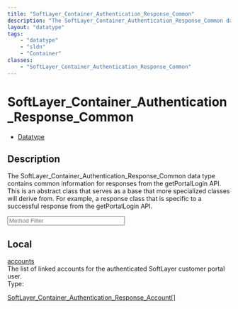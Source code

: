 ```yaml
---
title: "SoftLayer_Container_Authentication_Response_Common"
description: "The SoftLayer_Container_Authentication_Response_Common data type contains common information for responses from the getP... "
layout: "datatype"
tags:
    - "datatype"
    - "sldn"
    - "Container"
classes:
    - "SoftLayer_Container_Authentication_Response_Common"
---
```


# SoftLayer_Container_Authentication_Response_Common
<div id='service-datatype'>
    <ul id='sldn-reference-tabs'>
        <li id='datatype'> <a href='/reference/datatypes/SoftLayer_Container_Authentication_Response_Common' >Datatype</a></li>
    </ul>
</div>

## Description 
The SoftLayer_Container_Authentication_Response_Common data type contains common information for responses from the getPortalLogin API. This is an abstract class that serves as a base that more specialized classes will derive from. For example, a response class that is specific to a successful response from the getPortalLogin API. 





<!-- Service Filer BEGIN -->
<div class="view-filters">
        <div class="clearfix">
            <div class="search-input-box">
                <input placeholder="Method Filter" onkeyup="titleSearch(inputId='prop-input', divId='properties', elementClass='prop-row')" 
                    type="text" id="prop-input" value="" size="30" maxlength="128" class="form-text">
            </div>
        </div>
</div>
<!-- Service Filer END -->

<div id="properties" class="content">
    <div id="localProperties" class="prop-content" >
        <h2>Local</h2>
                <div class='prop-row views-row'>
            <span class='views-field-title'><a href="#accounts" name=accounts>accounts</a></span>
            <div class='views-field-body'>The list of linked accounts for the authenticated SoftLayer customer portal user. </div>
            <span class="type-label">Type:</span> <div class='type-content'><p><a href='/reference/datatypes/SoftLayer_Container_Authentication_Response_Account'>SoftLayer_Container_Authentication_Response_Account[] </a></p></div>
        </div>
            </div>
    </div>


